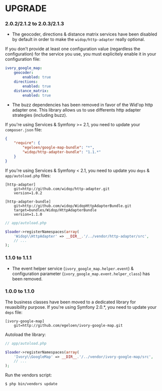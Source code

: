 # UPGRADE

### 2.0.2/2.1.2 to 2.0.3/2.1.3

 * The geocoder, directions & distance matrix services have been disabled by default in order to make the
   `widop/http-adapter` really optional.

If you don't provide at least one configuration value (regardless the configuration) for the service you use, you must
explicitely enable it in your configuration file:

``` yaml
ivory_google_map:
    geocoder:
        enabled: true
    directions:
        enabled: true
    distance_matrix:
        enabled: true
```

 * The buzz dependencies has been removed in favor of the Wid'op http adapter one. This library allows us to use
   differents http adapter strategies (including buzz).

If you're using Services & Symfony >= 2.1, you need to update your `composer.json` file:

``` json
{
    "require": {
        "egeloen/google-map-bundle": "*",
        "widop/http-adapter-bundle": "1.1.*"
    }
}
```

If you're using Services & Symfony < 2.1, you need to update you `deps` & `app/autoload.php` files:

```
[http-adapter]
    git=http://github.com/widop/http-adapter.git
    version=1.0.2

[http-adapter-bundle]
    git=http://github.com/widop/WidopHttpAdapterBundle.git
    target=bundles/Widop/HttpAdapterBundle
    version=1.1.0
```

``` php
// app/autoload.php

$loader->registerNamespaces(array(
    'Widop\\HttpAdapter' => __DIR__.'/../vendor/http-adapter/src',
    // ...
);
```

### 1.1.0 to 1.1.1

 * The event helper service (`ivory_google_map.helper.event`) & configuration parameter
   (`ivory_google_map.event.helper_class`) has been removed.

### 1.0.0 to 1.1.0

The business classes have been moved to a dedicated library for reuasibility purpose. If you're using Symfony 2.0.*,
you need to update your `deps` file:

```
[ivory-google-map]
    git=http://github.com/egeloen/ivory-google-map.git
```

Autoload the library:

``` php
// app/autoload.php

$loader->registerNamespaces(array(
    'Ivory\\GoogleMap' => __DIR__.'/../vendor/ivory-google-map/src',
    // ...
);
```

Run the vendors script:

``` bash
$ php bin/vendors update
```
